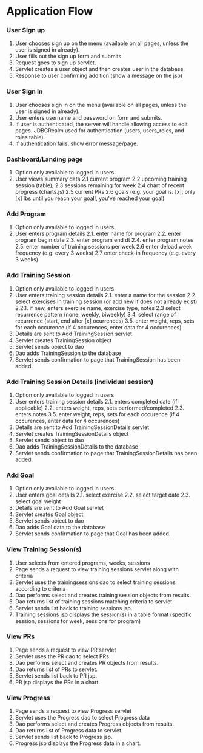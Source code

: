 # Application Flow

### User Sign up

1. User chooses sign up on the menu (available on all pages, unless the user 
is signed in already).
2. User fills out the sign up form and submits.
3. Request goes to sign up servlet.
4. Servlet creates a user object and then creates user in the database.
5. Response to user confirming addition (show a message on the jsp)

### User Sign In

1. User chooses sign in on the menu (available on all pages, unless the user 
is signed in already).
2. User enters username and password on form and submits. 
3. If user is authenticated, the server will handle allowing access to edit 
pages.  JDBCRealm used for authentication (users, users_roles, and roles table).
4. If authentication fails, show error message/page.

### Dashboard/Landing page
1. Option only available to logged in users
2. User views summary data
  2.1 current program
  2.2 upcoming training session (table),
  2.3 sessions remaining for week
  2.4 chart of recent progress (charts.js)
  2.5 current PRs
  2.6 goals (e.g. your goal is: [x], only [x] lbs until you reach your goal!, you've reached your goal)

### Add Program
1. Option only available to logged in users
2. User enters program details
  2.1. enter name for program
  2.2. enter program begin date
  2.3. enter program end dt
  2.4. enter program notes
  2.5. enter number of training sessions per week
  2.6  enter deload week frequency (e.g. every 3 weeks)
  2.7  enter check-in frequency (e.g. every 3 weeks)

### Add Training Session 
1. Option only available to logged in users
2. User enters training session details
  2.1. enter a name for the session
  2.2. select exercises in training session (or add new if does not already exist)
    2.2.1. if new, enters exercise name, exercise type, notes
  2.3  select recurrence pattern (none, weekly, biweekly)
  3.4. select range of recurrence (start, end after [x] ocurrences)
  3.5. enter weight, reps, sets for each occurence (if 4 occurences, enter data for 4 occurences)
3. Details are sent to Add TrainingSession servlet
4. Servlet creates TrainingSession object
5. Servlet sends object to dao
6. Dao adds TrainingSession to the database
7. Servlet sends confirmation to page that TrainingSession has been added.

### Add Training Session Details (individual session)
1. Option only available to logged in users
2. User enters training session details
  2.1. enters completed date (if applicable)
  2.2. enters weight, reps, sets performed/completed
  2.3. enters notes
  3.5. enter weight, reps, sets for each occurence (if 4 occurences, enter data for 4 occurences)
3. Details are sent to Add TrainingSessionDetails servlet
4. Servlet creates TrainingSessionDetails object
5. Servlet sends object to dao
6. Dao adds TrainingSessionDetails to the database
7. Servlet sends confirmation to page that TrainingSessionDetails has been added.

### Add Goal
1. Option only available to logged in users
2. User enters goal details
  2.1. select exercise
  2.2. select target date
  2.3. select goal weight
3. Details are sent to Add Goal servlet
4. Servlet creates Goal object
5. Servlet sends object to dao
6. Dao adds Goal data to the database
7. Servlet sends confirmation to page that Goal has been added.

### View Training Session(s)

1. User selects from entered programs, weeks, sessions 
2. Page sends a request to view training sessions servlet along with criteria 
3. Servlet uses the trainingsessions dao to select training sessions according to criteria
1. Dao performs select and creates training session objects from results.
1. Dao returns list of training sessions matching criteria to servlet.
1. Servlet sends list back to training sessions jsp.
1. Training sessions jsp displays the session(s) in a table format (specific session, sessions for week, sessions for program)

### View PRs

1. Page sends a request to view PR servlet
2. Servlet uses the PR dao to select PRs
3. Dao performs select and creates PR objects from results.
4. Dao returns list of PRs to servlet.
5. Servlet sends list back to PR jsp.
6. PR jsp displays the PRs in a chart.

### View Progress
1. Page sends a request to view Progress servlet
2. Servlet uses the Progress dao to select Progress data
3. Dao performs select and creates Progress objects from results.
4. Dao returns list of Progress data to servlet.
5. Servlet sends list back to Progress jsp.
6. Progress jsp displays the Progress data in a chart.
